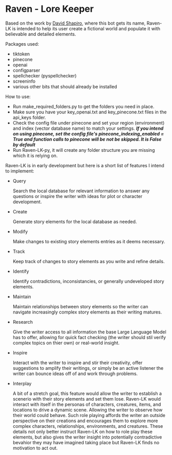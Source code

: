 # Raven - Lore Keeper
Based on the work by [David Shapiro](https://github.com/daveshap), where this bot gets its name, Raven-LK is intended to help its user create a fictional world and populate it with believable and detailed elements.

Packages used:

- tiktoken
- pinecone
- openai
- configparser
- spellchecker (pyspellchecker)
- screeninfo
- various other bits that should already be installed

How to use:

- Run make_required_folders.py to get the folders you need in place.
- Make sure you have your key_openai.txt and key_pinecone.txt files in the api_keys folder.
- Check the config file under pinecone and set your region (environment) and index (vector database name) to match your settings. _**If you intend on using pinecone, set the config file's pinecone_indexing_enabled = True and function calls to pinecone will be not be skipped. It is False by default**_
- Run Raven-LK-py, it will create any folder structure you are missing which it is relying on.

Raven-LK is in early development but here is a short list of features I intend to implement:

* Query

  Search the local database for relevant information to answer any questions or inspire the writer with ideas for plot or character development.

* Create

  Generate story elements for the local database as needed.

* Modify

  Make changes to existing story elements entries as it deems necessary.

* Track

  Keep track of changes to story elements as you write and refine details.

* Identify

  Identify contradictions, inconsistancies, or generally undeveloped story elements.

* Maintain

  Maintain relationships between story elements so the writer can navigate increasingly complex story elements as their writing matures.
  
* Research

  Give the writer access to all information the base Large Language Model has to offer, allowing for quick fact checking (the writer should stil verify complex topics on thier own) or real-world insight.

* Inspire

  Interact with the writer to inspire and stir their creativity, offer suggestions to amplify their writings, or simply be an active listener the writer can bounce ideas off of and work through problems.

* Interplay

  A bit of a stretch goal, this feature would allow the writer to establish a scenerio with their story elements and set them lose. Raven-LK would interact with itself in the personas of characters, creatures, items, and locations to drive a dynamic scene. Allowing the writer to observe how their world could behave. Such role playing affords the writer an outside perspective on their creations and encourages them to explore more complex characters, relationships, environments, and creatures. These details not only better instruct Raven-LK on how to role play these elements, but also gives the writer insight into potentially contradictive bevahior they may have imagined taking place but Raven-LK finds no motivation to act out.
